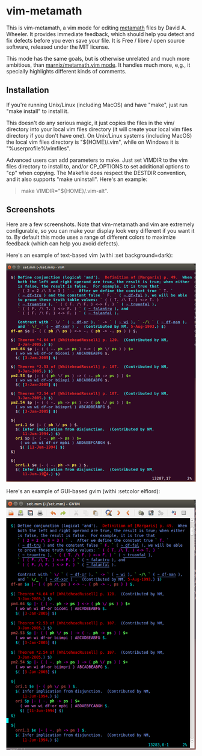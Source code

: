 # vim-metamath

This is vim-metamath, a vim mode for editing [metamath](http://metamath.org/)
files by David A. Wheeler.  It provides immediate feedback, which
should help you detect and fix defects before you even save your file.
It is Free / libre / open source software, released under the MIT license.

This mode has the same goals, but is otherwise unrelated
and much more ambitious, than
[marnix/metamath.vim mode](https://github.com/marnix/metamath.vim).
It handles much more, e,g., it specially highlights different kinds of comments.

## Installation

If you're running Unix/Linux (including MacOS) and have "make",
just run "make install" to install it.

This doesn't do any serious magic, it just copies the files in the
vim/ directory into your local vim files directory
(it will create your local vim files directory if you don't have one).
On Unix/Linux systems (including MacOS) the local vim files directory
is "${HOME}/.vim", while on Windows it is "%userprofile%\vimfiles".

Advanced users can add parameters to make.
Just set VIMDIR to the vim files directory to install to, and/or
CP\_OPTIONS to set additional options to "cp" when copying.
The Makefile does respect the DESTDIR convention, and it also
supports "make uninstall".  Here's an example:

> make VIMDIR="${HOME}/.vim-alt".

## Screenshots

Here are a few screenshots.
Note that vim-metamath and vim are extremely configurable, so you
can make your display look very different if you want it to.
By default this mode uses a range of different colors to
maximize feedback (which can help you avoid defects).

Here's an example of text-based vim (withi :set background=dark):

![Vim metamath screenshot](https://github.com/david-a-wheeler/vim-metamath/blob/master/vim-metamath-screenshot.png)

Here's an example of GUI-based gvim (withi :setcolor elflord):

![GVim metamath screenshot](https://github.com/david-a-wheeler/vim-metamath/blob/master/gvim-metamath-elflord.png)
